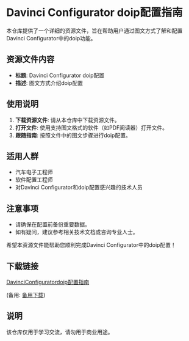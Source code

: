 # Davinci Configurator doip配置指南

本仓库提供了一个详细的资源文件，旨在帮助用户通过图文方式了解和配置Davinci Configurator中的doip功能。

## 资源文件内容

- **标题**: Davinci Configurator doip配置
- **描述**: 图文方式介绍doip配置

## 使用说明

1. **下载资源文件**: 请从本仓库中下载资源文件。
2. **打开文件**: 使用支持图文格式的软件（如PDF阅读器）打开文件。
3. **跟随指南**: 按照文件中的图文步骤进行doip配置。

## 适用人群

- 汽车电子工程师
- 软件配置工程师
- 对Davinci Configurator和doip配置感兴趣的技术人员

## 注意事项

- 请确保在配置前备份重要数据。
- 如有疑问，建议参考相关技术文档或咨询专业人士。

希望本资源文件能帮助您顺利完成Davinci Configurator中的doip配置！

## 下载链接
[DavinciConfiguratordoip配置指南](https://pan.quark.cn/s/745dbd4801b8) 

(备用: [备用下载](https://pan.baidu.com/s/1c7t6186Z4jKR2gxWfJADkA?pwd=1234))

## 说明

该仓库仅用于学习交流，请勿用于商业用途。
